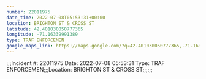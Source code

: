 ```yaml
---
number: 22011975
date_time: 2022-07-08T05:53:31+00:00
location: BRIGHTON ST & CROSS ST
latitude: 42.401030050777365
longitude: -71.16339991389
type: TRAF ENFORCEMEN
google_maps_link: https://maps.google.com/?q=42.401030050777365,-71.16339991389
---
```


;;;Incident #: 22011975  Date: 2022-07-08 05:53:31   Type: TRAF ENFORCEMEN;;;Location: BRIGHTON ST & CROSS ST;;;;;;

